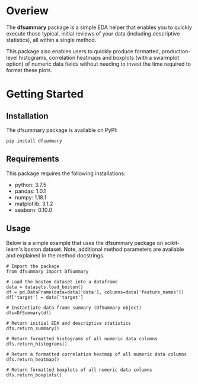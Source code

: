 # Overiew
<p>The <b>dfsummary</b> package is a simple EDA helper that enables you to quickly execute those typical, initial reviews of your data (including descriptive statistics), all within a single method.</p>

<p>This package also enables users to quickly produce formatted, production-level histograms, correlation heatmaps and boxplots (with a swarmplot option) of numeric data fields without needing to invest the time required to format these plots.

# Getting Started

## Installation
The dfsummary package is available on PyPI:

```pip install dfsummary```

## Requirements
This package requires the following installations:
- python: 3.7.5
- pandas: 1.0.1
- numpy: 1.18.1
- matplotlib: 3.1.2
- seaborn: 0.10.0

## Usage
Below is a simple example that uses the dfsummary package on scikit-learn's boston dataset.  Note, additional method parameters are available and explained in the method docstrings.


```
# Import the package
from dfsummary import DfSummary

# Load the boston dataset into a dataframe
data = datasets.load_boston()
df = pd.DataFrame(data=data['data'], columns=data['feature_names'])
df['target'] = data['target']

# Instantiate data frame summary (DfSummary object)
dfs=DfSummary(df)

# Return initial EDA and descriptive statistics
dfs.return_summary()

# Return formatted histograms of all numeric data columns
dfs.return_histograms()

# Return a formatted correlation heatmap of all numeric data columns
dfs.return_heatmap()

# Return formatted boxplots of all numeric data columns
dfs.return_boxplots()
```
